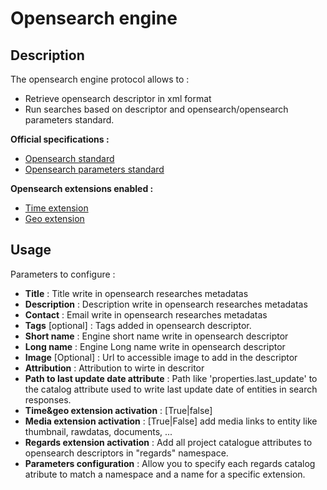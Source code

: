 # Opensearch engine

## Description

The opensearch engine protocol allows to :
 - Retrieve opensearch descriptor in xml format
 - Run searches based on descriptor and opensearch/opensearch parameters standard.

 **Official specifications :**
 - [Opensearch standard](http://www.opensearch.org/Specifications/OpenSearch/1.1)
 - [Opensearch  parameters standard](http://www.opensearch.org/Specifications/OpenSearch/Extensions/Parameter/1.0/Draft_2)
 
 **Opensearch extensions enabled :**
 - [Time extension](http://www.opensearch.org/Specifications/OpenSearch/Extensions/Time/1.0/Draft_1)
 - [Geo extension](http://www.opensearch.org/Specifications/OpenSearch/Extensions/Geo/1.0/Draft_1)
 
## Usage

 Parameters to configure :
 - **Title** : Title write in opensearch researches metadatas
 - **Description** : Description write in opensearch researches metadatas
 - **Contact** : Email write in opensearch researches metadatas
 - **Tags** [optional] : Tags added in opensearch descriptor.
 - **Short name** : Engine short name write in opensearch descriptor
 - **Long name** : Engine Long name write in opensearch descriptor
 - **Image** [Optional] : Url to accessible image to add in the descriptor
 - **Attribution** : Attribution to wirte in descritor
 - **Path to last update date attribute** : Path like 'properties.last_update' to the catalog attribute used to write last update date of entities in search responses.
 - **Time&geo extension activation** : [True|false] 
 - **Media extension activation** : [True|False] add media links to entity like thumbnail, rawdatas, documents, ...
 - **Regards extension activation** : Add all project catalogue attributes to opensearch descriptors in "regards" namespace.
 - **Parameters configuration** : Allow you to specify each regards catalog atribute to match a namespace and a name for a specific extension.